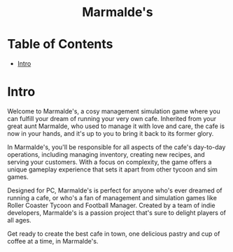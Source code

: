 <h1 align="center">Marmalde's</h1>

# Table of Contents

- [Intro](#Intro)

# Intro

Welcome to Marmalde's, a cosy management simulation game where you can fulfill your dream of running your very own cafe. Inherited from your great aunt Marmalde, who used to manage it with love and care, the cafe is now in your hands, and it's up to you to bring it back to its former glory.

In Marmalde's, you'll be responsible for all aspects of the cafe's day-to-day operations, including managing inventory, creating new recipes, and serving your customers. With a focus on complexity, the game offers a unique gameplay experience that sets it apart from other tycoon and sim games.

Designed for PC, Marmalde's is perfect for anyone who's ever dreamed of running a cafe, or who's a fan of management and simulation games like Roller Coaster Tycoon and Football Manager. Created by a team of indie developers, Marmalde's is a passion project that's sure to delight players of all ages.

Get ready to create the best cafe in town, one delicious pastry and cup of coffee at a time, in Marmalde's.

